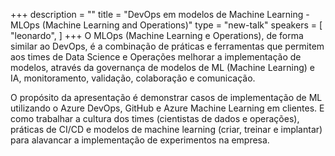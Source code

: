 +++
description = ""
title = "DevOps em modelos de Machine Learning - MLOps (Machine Learning and Operations)"
type = "new-talk"
speakers = [
        "leonardo",
]
+++
O MLOps (Machine Learning e Operations), de forma similar ao DevOps, é a combinação de práticas e ferramentas que permitem aos times de Data Science e Operações melhorar a implementação de modelos, através da governança de modelos de ML (Machine Learning) e IA, monitoramento, validação, colaboração e comunicação.

O propósito da apresentação é demonstrar casos de implementação de ML utilizando o Azure DevOps, GitHub e Azure Machine Learning em clientes. E como trabalhar a cultura dos times (cientistas de dados e operações), práticas de CI/CD e modelos de machine learning (criar, treinar e implantar) para alavancar a implementação de experimentos na empresa.